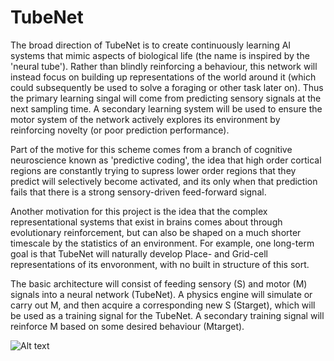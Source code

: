 # TubeNet

The broad direction of TubeNet is to create continuously learning AI systems that mimic aspects of biological life (the name is inspired by the 'neural tube'). Rather than blindly reinforcing a behaviour, this network will instead focus on building up representations of the world around it (which could subsequently be used to solve a foraging or other task later on). Thus the primary learning singal will come from predicting sensory signals at the next sampling time. A secondary learning system will be used to ensure the motor system of the network actively explores its environment by reinforcing novelty (or poor prediction performance). 

Part of the motive for this scheme comes from a branch of cognitive neuroscience known as 'predictive coding', the idea that high order cortical regions are constantly trying to supress lower order regions that they predict will selectively become activated, and its only when that prediction fails that there is a strong sensory-driven feed-forward signal.

Another motivation for this project is the idea that the complex representational systems that exist in brains comes about through evolutionary reinforcement, but can also be shaped on a much shorter timescale by the statistics of an environment. For example, one long-term goal is that TubeNet will naturally develop Place- and Grid-cell representations of its envoronment, with no built in structure of this sort.

The basic architecture will consist of feeding sensory (S) and motor (M) signals into a neural network (TubeNet). A physics engine will simulate or carry out M, and then acquire a corresponding new S (Starget), which will be used as a training signal for the TubeNet. A secondary training signal will reinforce M based on some desired behaviour (Mtarget).

![Alt text](TubeNet/diagrams/BasicLayout.jpg?raw=true "Optional title")

